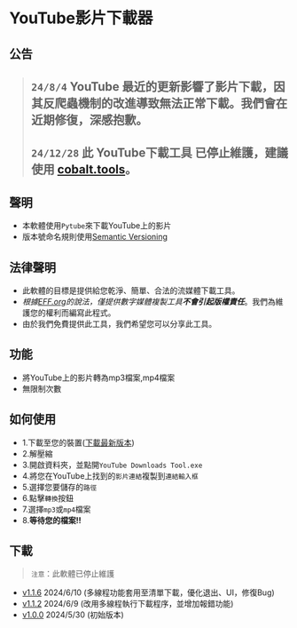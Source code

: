 # YouTube影片下載器
## 公告
> ## `24/8/4`  YouTube 最近的更新影響了影片下載，因其反爬蟲機制的改進導致無法正常下載。我們會在近期修復，深感抱歉。
> ## `24/12/28`  此 YouTube下載工具 已停止維護，建議使用 [cobalt.tools](https://cobalt.tools/)。
## 聲明
- 本軟體使用`Pytube`來下載YouTube上的影片
- 版本號命名規則使用[Semantic Versioning](https://semver.org/)
## 法律聲明
- 此軟體的目標是提供給您乾淨、簡單、合法的流媒體下載工具。
- *根據[EFF.org](EFF.org)的說法，僅提供數字媒體複製工具**不會引起版權責任***。我們為維護您的權利而編寫此程式。
- 由於我們免費提供此工具，我們希望您可以分享此工具。
## 功能
- 將YouTube上的影片轉為mp3檔案,mp4檔案
- 無限制次數
## 如何使用
- 1.下載至您的裝置([下載最新版本](https://github.com/skywars-noob/Youtube-download-tool/raw/main/YT%20Downloads%20Tools%20v1.1.6.zip))
- 2.解壓縮
- 3.開啟資料夾，並點開`YouTube Downloads Tool.exe`
- 4.將您在YouTube上找到的`影片連結`複製到`連結輸入框`
- 5.選擇您要儲存的`路徑`
- 6.點擊`轉換`按鈕
- 7.選擇`mp3`或`mp4`檔案
- 8.**等待您的檔案!!**
## 下載
> `注意`：此軟體已停止維護
- [v1.1.6](https://github.com/skywars-noob/Youtube-download-tool/raw/main/YT%20Downloads%20Tools%20v1.1.6.zip)    2024/6/10 (多線程功能套用至清單下載，優化退出、UI，修復Bug)
- [v1.1.2](https://github.com/skywars-noob/Youtube-download-tool/raw/main/YT%20Downloads%20Tools%20v1.1.2.zip)    2024/6/9  (改用多線程執行下載程序，並增加報錯功能)
- [v1.0.0](https://github.com/skywars-noob/Youtube-download-tool/raw/main/YT%20Downloads%20Tools%20v1.0.0.zip)    2024/5/30 (初始版本)
